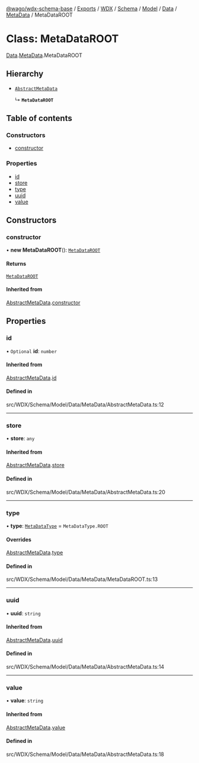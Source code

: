 [@wago/wdx-schema-base](../README.md) / [Exports](../modules.md) / [WDX](../modules/WDX.md) / [Schema](../modules/WDX.Schema.md) / [Model](../modules/WDX.Schema.Model.md) / [Data](../modules/WDX.Schema.Model.Data.md) / [MetaData](../modules/WDX.Schema.Model.Data.MetaData.md) / MetaDataROOT

# Class: MetaDataROOT

[Data](../modules/WDX.Schema.Model.Data.md).[MetaData](../modules/WDX.Schema.Model.Data.MetaData.md).MetaDataROOT

## Hierarchy

- [`AbstractMetaData`](WDX.Schema.Model.Data.MetaData.AbstractMetaData.md)

  ↳ **`MetaDataROOT`**

## Table of contents

### Constructors

- [constructor](WDX.Schema.Model.Data.MetaData.MetaDataROOT.md#constructor)

### Properties

- [id](WDX.Schema.Model.Data.MetaData.MetaDataROOT.md#id)
- [store](WDX.Schema.Model.Data.MetaData.MetaDataROOT.md#store)
- [type](WDX.Schema.Model.Data.MetaData.MetaDataROOT.md#type)
- [uuid](WDX.Schema.Model.Data.MetaData.MetaDataROOT.md#uuid)
- [value](WDX.Schema.Model.Data.MetaData.MetaDataROOT.md#value)

## Constructors

### constructor

• **new MetaDataROOT**(): [`MetaDataROOT`](WDX.Schema.Model.Data.MetaData.MetaDataROOT.md)

#### Returns

[`MetaDataROOT`](WDX.Schema.Model.Data.MetaData.MetaDataROOT.md)

#### Inherited from

[AbstractMetaData](WDX.Schema.Model.Data.MetaData.AbstractMetaData.md).[constructor](WDX.Schema.Model.Data.MetaData.AbstractMetaData.md#constructor)

## Properties

### id

• `Optional` **id**: `number`

#### Inherited from

[AbstractMetaData](WDX.Schema.Model.Data.MetaData.AbstractMetaData.md).[id](WDX.Schema.Model.Data.MetaData.AbstractMetaData.md#id)

#### Defined in

src/WDX/Schema/Model/Data/MetaData/AbstractMetaData.ts:12

___

### store

• **store**: `any`

#### Inherited from

[AbstractMetaData](WDX.Schema.Model.Data.MetaData.AbstractMetaData.md).[store](WDX.Schema.Model.Data.MetaData.AbstractMetaData.md#store)

#### Defined in

src/WDX/Schema/Model/Data/MetaData/AbstractMetaData.ts:20

___

### type

• **type**: [`MetaDataType`](../enums/WDX.Schema.Model.Data.MetaData.MetaDataType.md) = `MetaDataType.ROOT`

#### Overrides

[AbstractMetaData](WDX.Schema.Model.Data.MetaData.AbstractMetaData.md).[type](WDX.Schema.Model.Data.MetaData.AbstractMetaData.md#type)

#### Defined in

src/WDX/Schema/Model/Data/MetaData/MetaDataROOT.ts:13

___

### uuid

• **uuid**: `string`

#### Inherited from

[AbstractMetaData](WDX.Schema.Model.Data.MetaData.AbstractMetaData.md).[uuid](WDX.Schema.Model.Data.MetaData.AbstractMetaData.md#uuid)

#### Defined in

src/WDX/Schema/Model/Data/MetaData/AbstractMetaData.ts:14

___

### value

• **value**: `string`

#### Inherited from

[AbstractMetaData](WDX.Schema.Model.Data.MetaData.AbstractMetaData.md).[value](WDX.Schema.Model.Data.MetaData.AbstractMetaData.md#value)

#### Defined in

src/WDX/Schema/Model/Data/MetaData/AbstractMetaData.ts:18
